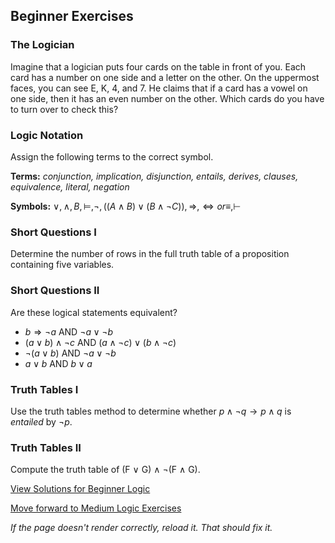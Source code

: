 ## Beginner Exercises

### The Logician

Imagine that a logician puts four cards on the table in front of you. Each card has a number on one side and a letter on the other. On the uppermost faces, you can see E, K, 4, and 7. He claims that if a card has a vowel on one side, then it has an even number on the other. Which cards do you have to turn over to check this? 


### Logic Notation
Assign the following terms to the correct symbol.

**Terms:** *conjunction, implication, disjunction, entails, derives, clauses, equivalence, literal, negation*

**Symbols:** $∨, ∧, B, ⊨, ¬, ((A∧B) ∨ (B∧¬C)), ⇒, ⇔ or ≡, ⊢$


### Short Questions I

Determine the number of rows in the full truth table of a proposition containing five variables.

### Short Questions II

Are these logical statements equivalent?
- $b ⇒ ¬a$ AND $¬a ∨ ¬b$
- $(a ∨ b) ∧ ¬c$ AND $(a ∧ ¬c) ∨ (b ∧ ¬c)$
- $¬(a ∨ b)$ AND $¬a ∨ ¬b$
- $a ∨ b$ AND $b ∨ a$

### Truth Tables I

Use the truth tables method to determine whether $p ∧ ¬q → p ∧ q$ is *entailed* by $¬p$.

### Truth Tables II

Compute the truth table of (F ∨ G) ∧ ¬(F ∧ G).

[View Solutions for Beginner Logic](https://github.com/UMdecisionsupport/DecisionSupport2023/blob/main/Logic/Solutions/Beginner_Solutions.md)

[Move forward to Medium Logic Exercises](https://github.com/UMdecisionsupport/DecisionSupport2023/blob/main/Logic/Medium.md)

*If the page doesn't render correctly, reload it. That should fix it.*
